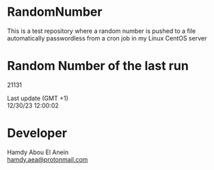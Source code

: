# RandomNumber    
This is a test repository where a random number is pushed to a file automatically passwordless from a cron job in my Linux CentOS server    
# Random Number of the last run   
21131
      
Last update (GMT +1)    
12/30/23 12:00:02
# Developer    
Hamdy Abou El Anein   
hamdy.aea@protonmail.com
